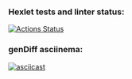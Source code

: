 ### Hexlet tests and linter status:

[![Actions Status](https://github.com/Le9i0n2/frontend-project-lvl2/workflows/hexlet-check/badge.svg)](https://github.com/Le9i0n2/frontend-project-lvl2/actions)

### genDiff asciinema:

[![asciicast](https://asciinema.org/a/x80Jj6D7XU8cZKyFN79iCGjfI.svg)](https://asciinema.org/a/x80Jj6D7XU8cZKyFN79iCGjfI)
